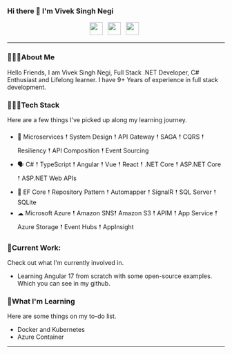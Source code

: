 ### Hi there 👋 I'm Vivek Singh Negi

<p align='center'>
<a href="mailto:viveksinghnegi7@gmail.com"><img height="30" src="https://raw.githubusercontent.com/iansmathew/iansmathew/master/assets/icon_email.png"></a>&nbsp;&nbsp;
<a href="https://www.linkedin.com/in/007v/"><img height="30" src="https://raw.githubusercontent.com/iansmathew/iansmathew/master/assets/icon_linkedin.png"></a>&nbsp;&nbsp;
<a href="https://twitter.com/viveksinghnegi7"><img height="30" src="https://raw.githubusercontent.com/iansmathew/iansmathew/master/assets/icon_twitter.png"></a>&nbsp;&nbsp;
</p>

---

### 🙋🏽‍♂️About Me

<p>Hello Friends, I am Vivek Singh Negi, Full Stack .NET Developer, C# Enthusiast and Lifelong learner. I have 9+ Years of experience in full stack development.  </p>

### 👨🏽‍💻Tech Stack

<p>
Here are a few things I've picked up along my learning journey.
</p>

- 👾 Microservices 𒑰 System Design 𒑰 API Gateway 𒑰 SAGA 𒑰 CQRS 𒑰 Resiliency 𒑰 API Composition 𒑰 Event Sourcing
- 🗣 C# 𒑰 TypeScript 𒑰 Angular 𒑰 Vue 𒑰 React 𒑰 .NET Core 𒑰 ASP.NET Core 𒑰 ASP.NET Web APIs
- 🎒 EF Core 𒑰 Repository Pattern 𒑰 Automapper 𒑰 SignalR 𒑰 SQL Server 𒑰 SQLite 
- ☁ Microsoft Azure 𒑰 Amazon SNS𒑰 Amazon S3 𒑰 APIM 𒑰 App Service 𒑰 Azure Storage 𒑰 Event Hubs 𒑰 AppInsight


### 🚧Current Work:

<p>
Check out what I'm currently involved in.

- Learning Angular 17 from scratch with some open-source examples. Which you can see in my github.

</p>

### 🌱What I'm Learning

Here are some things on my to-do list.

- Docker and Kubernetes
- Azure Container

---



